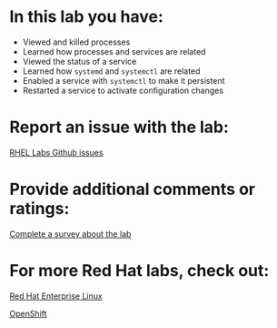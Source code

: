 # In this lab you have:
* Viewed and killed processes
* Learned how processes and services are related
* Viewed the status of a service
* Learned how `systemd` and `systemctl` are related
* Enabled a service with `systemctl` to make it persistent
* Restarted a service to activate configuration changes

# Report an issue with the lab:
[RHEL Labs Github issues](https://github.com/rhel-labs/learn-katacoda/issues)


# Provide additional comments or ratings:
[Complete a survey about the lab](https://forms.gle/vipkbKFYcKx9YYSs6)

# For more Red Hat labs, check out:
[Red Hat Enterprise Linux](https://lab.redhat.com)

[OpenShift](https://learn.openshift.com)
